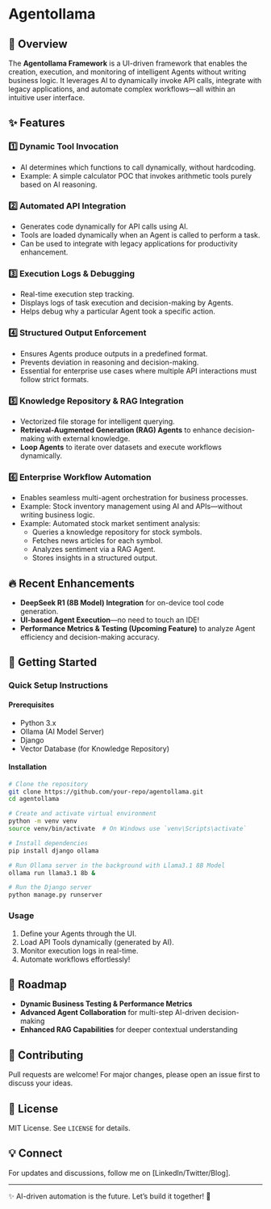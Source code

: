 # Agentollama

## 🚀 Overview
The **Agentollama Framework** is a UI-driven framework that enables the creation, execution, and monitoring of intelligent Agents without writing business logic. It leverages AI to dynamically invoke API calls, integrate with legacy applications, and automate complex workflows—all within an intuitive user interface.

## ✨ Features

### 1️⃣ **Dynamic Tool Invocation**
- AI determines which functions to call dynamically, without hardcoding.
- Example: A simple calculator POC that invokes arithmetic tools purely based on AI reasoning.

### 2️⃣ **Automated API Integration**
- Generates code dynamically for API calls using AI.
- Tools are loaded dynamically when an Agent is called to perform a task.
- Can be used to integrate with legacy applications for productivity enhancement.

### 3️⃣ **Execution Logs & Debugging**
- Real-time execution step tracking.
- Displays logs of task execution and decision-making by Agents.
- Helps debug why a particular Agent took a specific action.

### 4️⃣ **Structured Output Enforcement**
- Ensures Agents produce outputs in a predefined format.
- Prevents deviation in reasoning and decision-making.
- Essential for enterprise use cases where multiple API interactions must follow strict formats.

### 5️⃣ **Knowledge Repository & RAG Integration**
- Vectorized file storage for intelligent querying.
- **Retrieval-Augmented Generation (RAG) Agents** to enhance decision-making with external knowledge.
- **Loop Agents** to iterate over datasets and execute workflows dynamically.

### 6️⃣ **Enterprise Workflow Automation**
- Enables seamless multi-agent orchestration for business processes.
- Example: Stock inventory management using AI and APIs—without writing business logic.
- Example: Automated stock market sentiment analysis:
  - Queries a knowledge repository for stock symbols.
  - Fetches news articles for each symbol.
  - Analyzes sentiment via a RAG Agent.
  - Stores insights in a structured output.

## 🔥 Recent Enhancements
- **DeepSeek R1 (8B Model) Integration** for on-device tool code generation.
- **UI-based Agent Execution**—no need to touch an IDE!
- **Performance Metrics & Testing (Upcoming Feature)** to analyze Agent efficiency and decision-making accuracy.

## 📌 Getting Started
### Quick Setup Instructions
#### Prerequisites
- Python 3.x
- Ollama (AI Model Server)
- Django
- Vector Database (for Knowledge Repository)

#### Installation
```sh
# Clone the repository
git clone https://github.com/your-repo/agentollama.git
cd agentollama

# Create and activate virtual environment
python -m venv venv
source venv/bin/activate  # On Windows use `venv\Scripts\activate`

# Install dependencies
pip install django ollama

# Run Ollama server in the background with Llama3.1 8B Model
ollama run llama3.1 8b &

# Run the Django server
python manage.py runserver
```

### Usage
1. Define your Agents through the UI.
2. Load API Tools dynamically (generated by AI).
3. Monitor execution logs in real-time.
4. Automate workflows effortlessly!

## 🎯 Roadmap
- **Dynamic Business Testing & Performance Metrics**
- **Advanced Agent Collaboration** for multi-step AI-driven decision-making
- **Enhanced RAG Capabilities** for deeper contextual understanding

## 🤝 Contributing
Pull requests are welcome! For major changes, please open an issue first to discuss your ideas.

## 📜 License
MIT License. See `LICENSE` for details.

## 💡 Connect
For updates and discussions, follow me on [LinkedIn/Twitter/Blog].

---

✨ AI-driven automation is the future. Let’s build it together! 🚀

